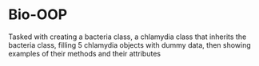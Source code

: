 # Bio-OOP
Tasked with creating a bacteria class, a chlamydia class that inherits the bacteria class, filling 5 chlamydia objects with dummy data, then showing examples of their methods and their attributes